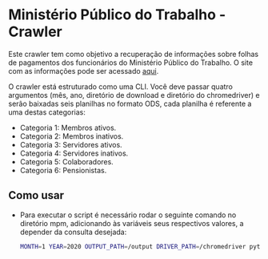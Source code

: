 # Ministério Público do Trabalho - Crawler

Este crawler tem como objetivo a recuperação de informações sobre folhas de pagamentos dos funcionários do Ministério Público do Trabalho. O site com as informações pode ser acessado [aqui](https://mpt.mp.br/MPTransparencia/pages/index.xhtml).

O crawler está estruturado como uma CLI. Você deve passar quatro argumentos (mês, ano, diretório de download e diretório do chromedriver) e serão baixadas seis planilhas no formato ODS, cada planilha é referente a uma destas categorias:

- Categoria 1: Membros ativos.
- Categoria 2: Membros inativos.
- Categoria 3: Servidores ativos.
- Categoria 4: Servidores inativos.
- Categoria 5: Colaboradores.
- Categoria 6: Pensionistas.

## Como usar

 - Para executar o script é necessário rodar o seguinte comando no diretório mpm, adicionando às variáveis seus respectivos valores, a depender da consulta desejada:
 
    ```sh
    MONTH=1 YEAR=2020 OUTPUT_PATH=/output DRIVER_PATH=/chromedriver python main.py
    ```